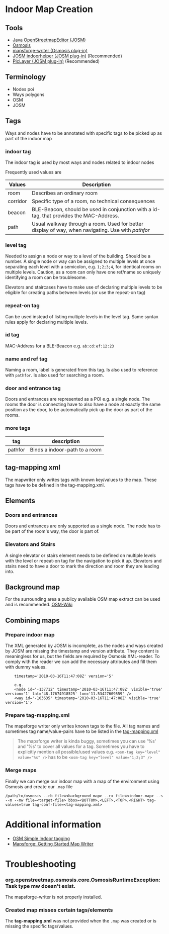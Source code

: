 # Indoor Map Creation

## Tools

* [Java OpenStreetmapEditor (JOSM)](https://josm.openstreetmap.de/)
* [Osmosis](https://wiki.openstreetmap.org/wiki/Osmosis)
* [mapsforge-writer (Osmosis plug-in)](https://mvnrepository.com/artifact/org.mapsforge/mapsforge-map-writer)
* [JOSM indoorhelper (JOSM plug-in)](https://wiki.openstreetmap.org/wiki/JOSM/Plugins/indoorhelper) (Recommended)
* [PicLayer (JOSM plug-in)](https://wiki.openstreetmap.org/wiki/JOSM/Plugins/PicLayer) (Recommended)

## Terminology

* Nodes poi
* Ways polygons
* OSM
* JOSM

## Tags

Ways and nodes have to be annotated with specific tags to be picked up as part of the indoor map

### indoor tag

The indoor tag is used by most ways and nodes related to indoor nodes

Frequently used values are

| Values | Description |
|---|---|
| room | Describes an ordinary room |
| corridor | Specific type of a room, no technical consequences |
| beacon | BLE-Beacon, should be used in conjunction with a id-tag, that provides the MAC-Address. |
| path | Usual walkway through a room. Used for better display of way, when navigating. Use with *pathfor* |

### level tag

Needed to assign a node or way to a level of the building. Should be a number. A single node or way can be assigned to multiple levels at once separating each level with a semicolon, e.g. `1;2;3;4`, for identical rooms on multiple levels. Caution, as a room can only have one ref/name so uniquely identifying a room can be troublesome.

Elevators and staircases have to make use of declaring multiple levels to be eligible for creating paths between levels (or use the repeat-on tag)

### repeat-on tag

Can be used instead of listing multiple levels in the level tag. Same syntax rules apply for declaring multiple levels. 

### id tag

MAC-Address for a BLE-Beacon e.g. `ab:cd:ef:12:23`

### name and ref tag

Naming a room, label is generated from this tag. Is also used to reference with `pathfor`. Is also used for searching a room.

### door and entrance tag

Doors and entrances are represented as a POI e.g. a single node. The rooms the door is connecting have to also have a node at exactly the same position as the door, to be automatically pick up the door as part of the rooms.

### more tags

| tag | description |
|---|---|
| pathfor | Binds a indoor-path to a room |

## tag-mapping xml

The mapwriter only writes tags with known key/values to the map. These tags have to be defined in the tag-mapping.xml.

## Elements

### Doors and entrances

Doors and entrances are only supported as a single node. The node has to be part of the room's way, the door is part of.

### Elevators and Stairs

A single elevator or stairs element needs to be defined on multiple levels with the level or repeat-on tag for the navigation to pick it up.
Elevators and stairs need to have a door to mark the direction and room they are leading into.

## Background map

For the surrounding area a publicy available OSM map extract can be used and is recommended. [OSM-Wiki](https://wiki.openstreetmap.org/wiki/Planet.osm)

## Combining maps

### Prepare indoor map

The XML generated by JOSM is incomplete, as the nodes and ways created by JOSM are missing the timestamp and version attribute. They content is meaningless for us, but the fields are required by Osmosis XML-reader. To comply with the reader we can add the necessary attributes and fill them with dummy values.

```
    timestamp='2010-03-16T11:47:08Z' version='5'
    
    e.g.
    <node id='-137712' timestamp='2010-03-16T11:47:08Z' visible='true' version='1' lat='48.17674918525' lon='11.53427609559' />
    <way id='-103635' timestamp='2010-03-16T11:47:08Z' visible='true' version='1'>
```

### Prepare tag-mapping.xml

The mapsforge writer only writes known tags to the file. All tag names and sometimes tag name/value-pairs have to be listed in the [tag-mapping.xml](../misc/tag-mapping.xml)

> The mapsforge writer is kinda buggy, sometimes you can use '%s' and '%s' to cover all values for a tag. Sometimes you have to explicitly mention all possible/used values e.g. 
> `<osm-tag key="level" value="%s" />`
> has to be
> `<osm-tag key="level" value="1;2;3" />`

### Merge maps

Finally we can merge our indoor map with a map of the environment using Osmosis and create our `.map` file

```
/path/to/osmosis --rb file=<background map> --rx file=<indoor-map> --s --m --mw file=<target-file> bbox=<BOTTOM>,<LEFT>,<TOP>,<RIGHT> tag-values=true tag-conf-file=<tag-mapping.xml> 
```

# Additional information

* [OSM Simple Indoor tagging](https://wiki.openstreetmap.org/wiki/Simple_Indoor_Tagging)
* [Mapsforge: Getting Started Map Writer](https://github.com/mapsforge/mapsforge/blob/master/docs/Getting-Started-Map-Writer.md)

# Troubleshooting

### org.openstreetmap.osmosis.core.OsmosisRuntimeException: Task type mw doesn't exist.

The mapsforge-writer is not properly installed.

### Created map misses certain tags/elements

The **tag-mapping.xml** was not provided when the `.map` was created or is missing the specific tags/values.